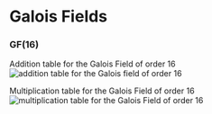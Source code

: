 # Galois Fields

### GF(16)

Addition table for the Galois Field of order 16
![addition table for the Galois field of order 16](images/galois_field_order_16_add_table.png)

Multiplication table for the Galois Field of order 16
![multiplication table for the Galois Field of order 16](images/galois_field_order_16_mul_table.png)
